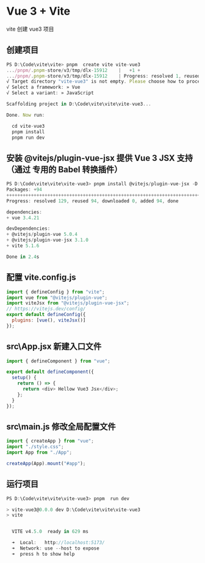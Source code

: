 # Vue 3 + Vite

vite 创建 vue3 项目

## 创建项目

```javascript
PS D:\Code\vite\vite> pnpm  create vite vite-vue3
.../pnpm/.pnpm-store/v3/tmp/dlx-15912    |   +1 +
.../pnpm/.pnpm-store/v3/tmp/dlx-15912    | Progress: resolved 1, reused 1, downloaded 0, added 1, done
√ Target directory "vite-vue3" is not empty. Please choose how to proceed: » Remove existing files and continue
√ Select a framework: » Vue
√ Select a variant: » JavaScript

Scaffolding project in D:\Code\vite\vite\vite-vue3...

Done. Now run:

  cd vite-vue3
  pnpm install
  pnpm run dev
```

## 安装 @vitejs/plugin-vue-jsx 提供 Vue 3 JSX 支持（通过 专用的 Babel 转换插件）

```javascript
PS D:\Code\vite\vite\vite-vue3> pnpm install @vitejs/plugin-vue-jsx -D
Packages: +94
++++++++++++++++++++++++++++++++++++++++++++++++++++++++++++++++++++++++++++++++++++++++++++++
Progress: resolved 129, reused 94, downloaded 0, added 94, done

dependencies:
+ vue 3.4.21

devDependencies:
+ @vitejs/plugin-vue 5.0.4
+ @vitejs/plugin-vue-jsx 3.1.0
+ vite 5.1.6

Done in 2.4s
```

## 配置 vite.config.js

```javascript
import { defineConfig } from "vite";
import vue from "@vitejs/plugin-vue";
import viteJsx from "@vitejs/plugin-vue-jsx";
// https://vitejs.dev/config/
export default defineConfig({
  plugins: [vue(), viteJsx()]
});
```

## src\App.jsx 新建入口文件

```javascript
import { defineComponent } from "vue";

export default defineComponent({
  setup() {
    return () => {
      return <div> Hellow Vue3 Jsx</div>;
    };
  }
});
```

## src\main.js 修改全局配置文件

```javascript
import { createApp } from "vue";
import "./style.css";
import App from "./App";

createApp(App).mount("#app");
```

## 运行项目

```javascript
PS D:\Code\vite\vite\vite-vue3> pnpm  run dev

> vite-vue3@0.0.0 dev D:\Code\vite\vite\vite-vue3
> vite


  VITE v4.5.0  ready in 629 ms

  ➜  Local:   http://localhost:5173/
  ➜  Network: use --host to expose
  ➜  press h to show help
```

